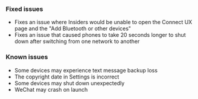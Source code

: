 ### Fixed issues
- Fixes an issue where Insiders would be unable to open the Connect UX page and the "Add Bluetooth or other devices"
- Fixes an issue that caused phones to take 20 seconds longer to shut down after switching from one network to another

### Known issues
- Some devices may experience text message backup loss
- The copyright date in Settings is incorrect
- Some devices may shut down unexpectedly
- WeChat may crash on launch